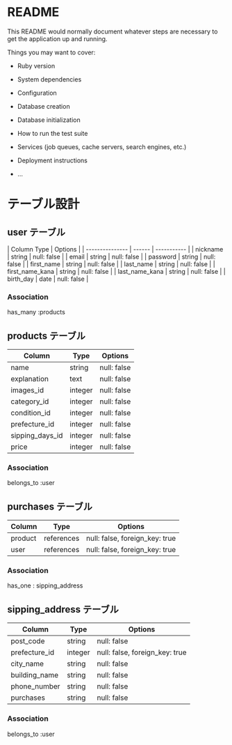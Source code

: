 # README

This README would normally document whatever steps are necessary to get the
application up and running.

Things you may want to cover:

* Ruby version

* System dependencies

* Configuration

* Database creation

* Database initialization

* How to run the test suite

* Services (job queues, cache servers, search engines, etc.)

* Deployment instructions

* ...

# テーブル設計

## user テーブル

| Column            Type   | Options     | 
| --------------- | ------ | ----------- |
| nickname        | string | null: false |
| email           | string | null: false | 
| password        | string | null: false |
| first_name      | string | null: false |
| last_name       | string | null: false |
| first_name_kana | string | null: false |
| last_name_kana  | string | null: false |
| birth_day       |  date  | null: false |

### Association

has_many :products






## products テーブル

| Column             | Type     | Options     |
| ------------------ | -------- | ----------- |
| name               | string   | null: false |
| explanation        | text     | null: false |
| images_id          | integer  | null: false |
| category_id        | integer  | null: false |
| condition_id       | integer  | null: false |
| prefecture_id      | integer  | null: false |
| sipping_days_id    | integer  | null: false |
| price              | integer  | null: false |


### Association

belongs_to :user 








## purchases テーブル

| Column  | Type       | Options                        |
| ------- | ---------- | ------------------------------ |
| product | references | null: false, foreign_key: true |
| user    | references | null: false, foreign_key: true |

### Association

has_one : sipping_address






## sipping_address テーブル

| Column        | Type     | Options                        |
| ------------- | -------- | ------------------------------ |
| post_code     | string   | null: false                    |
| prefecture_id | integer  | null: false, foreign_key: true |
| city_name     | string   | null: false                    |
| building_name | string   | null: false                    |
| phone_number  | string   | null: false                    |
| purchases     | string   | null: false                    |

### Association

belongs_to :user